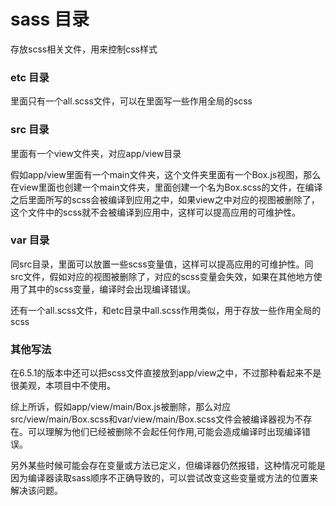 # sass 目录
存放scss相关文件，用来控制css样式
### etc 目录
里面只有一个all.scss文件，可以在里面写一些作用全局的scss
### src 目录
里面有一个view文件夹，对应app/view目录

假如app/view里面有一个main文件夹，这个文件夹里面有一个Box.js视图，那么在view里面也创建一个main文件夹，里面创建一个名为Box.scss的文件，在编译之后里面所写的scss会被编译到应用之中，如果view之中对应的视图被删除了，这个文件中的scss就不会被编译到应用中，这样可以提高应用的可维护性。
### var 目录
同src目录，里面可以放置一些scss变量值，这样可以提高应用的可维护性。同src文件，假如对应的视图被删除了，对应的scss变量会失效，如果在其他地方使用了其中的scss变量，编译时会出现编译错误。

还有一个all.scss文件，和etc目录中all.scss作用类似，用于存放一些作用全局的scss
### 其他写法
在6.5.1的版本中还可以把scss文件直接放到app/view之中，不过那种看起来不是很美观，本项目中不使用。

综上所诉，假如app/view/main/Box.js被删除，那么对应src/view/main/Box.scss和var/view/main/Box.scss文件会被编译器视为不存在。可以理解为他们已经被删除不会起任何作用,可能会造成编译时出现编译错误。

另外某些时候可能会存在变量或方法已定义，但编译器仍然报错，这种情况可能是因为编译器读取sass顺序不正确导致的，可以尝试改变这些变量或方法的位置来解决该问题。